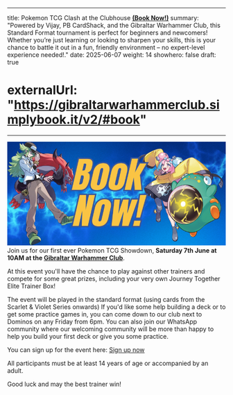 
---
title: Pokemon TCG Clash at the Clubhouse <b><u>(Book Now!)</u></b>
summary: "Powered by Vijay, PB CardShack, and the Gibraltar Warhammer Club, this Standard Format tournament is perfect for beginners and newcomers! Whether you’re just learning or looking to sharpen your skills, this is your chance to battle it out in a fun, friendly environment – no expert-level experience needed!."
date: 2025-06-07
weight: 14
showhero: false
draft: true
# externalUrl: "https://gibraltarwarhammerclub.simplybook.it/v2/#book"
---
<a href="https://pay.sumup.com/b2c/QPHHL6VI">
  <img src="./booknow.png" alt="Book Now" class="nozoom rounded-xl" />
</a>
Join us for our first ever Pokemon TCG Showdown, <strong>Saturday 7th June at 10AM at the <a href=https://maps.app.goo.gl/gcJsHmYf2TWiVqYe9>Gibraltar Warhammer Club</a></strong>. 

At this event you'll have the chance to play against other trainers and compete for some great prizes, including your very own Journey Together Elite Trainer Box! 

The event will be played in the standard format (using cards from the Scarlet & Violet Series onwards) If you'd like some help building a deck or to get some practice games in, you can come down to our club next to Dominos on any Friday from 6pm. You can also join our WhatsApp community where our welcoming community will be more than happy to help you build your first deck or give you some practice.

You can sign up for the event here: <a href="https://pay.sumup.com/b2c/QPHHL6VI">Sign up now</a>

All participants must be at least 14 years of age or accompanied by an adult.

Good luck and may the best trainer win! 